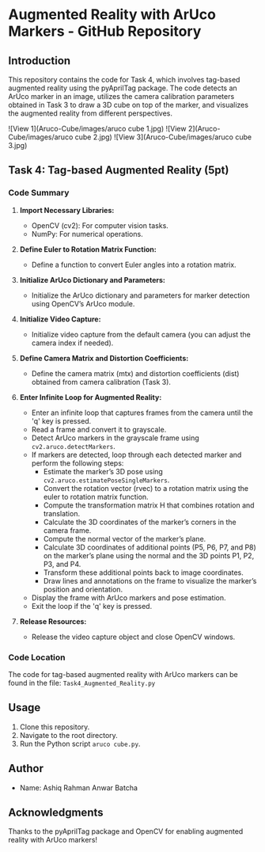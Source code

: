 # Augmented Reality with ArUco Markers - GitHub Repository

## Introduction
This repository contains the code for Task 4, which involves tag-based augmented reality using the pyAprilTag package. The code detects an ArUco marker in an image, utilizes the camera calibration parameters obtained in Task 3 to draw a 3D cube on top of the marker, and visualizes the augmented reality from different perspectives.

![View 1](Aruco-Cube/images/aruco cube 1.jpg)
![View 2](Aruco-Cube/images/aruco cube 2.jpg)
![View 3](Aruco-Cube/images/aruco cube 3.jpg)



## Task 4: Tag-based Augmented Reality (5pt)
### Code Summary
1. **Import Necessary Libraries:**
   - OpenCV (cv2): For computer vision tasks.
   - NumPy: For numerical operations.

2. **Define Euler to Rotation Matrix Function:**
   - Define a function to convert Euler angles into a rotation matrix.

3. **Initialize ArUco Dictionary and Parameters:**
   - Initialize the ArUco dictionary and parameters for marker detection using OpenCV’s ArUco module.

4. **Initialize Video Capture:**
   - Initialize video capture from the default camera (you can adjust the camera index if needed).

5. **Define Camera Matrix and Distortion Coefficients:**
   - Define the camera matrix (mtx) and distortion coefficients (dist) obtained from camera calibration (Task 3).

6. **Enter Infinite Loop for Augmented Reality:**
   - Enter an infinite loop that captures frames from the camera until the 'q' key is pressed.
   - Read a frame and convert it to grayscale.
   - Detect ArUco markers in the grayscale frame using `cv2.aruco.detectMarkers`.
   - If markers are detected, loop through each detected marker and perform the following steps:
      - Estimate the marker’s 3D pose using `cv2.aruco.estimatePoseSingleMarkers`.
      - Convert the rotation vector (rvec) to a rotation matrix using the euler to rotation matrix function.
      - Compute the transformation matrix H that combines rotation and translation.
      - Calculate the 3D coordinates of the marker’s corners in the camera frame.
      - Compute the normal vector of the marker’s plane.
      - Calculate 3D coordinates of additional points (P5, P6, P7, and P8) on the marker’s plane using the normal and the 3D points P1, P2, P3, and P4.
      - Transform these additional points back to image coordinates.
      - Draw lines and annotations on the frame to visualize the marker’s position and orientation.
   - Display the frame with ArUco markers and pose estimation.
   - Exit the loop if the 'q' key is pressed.

7. **Release Resources:**
   - Release the video capture object and close OpenCV windows.

### Code Location
The code for tag-based augmented reality with ArUco markers can be found in the file: `Task4_Augmented_Reality.py`

## Usage
1. Clone this repository.
2. Navigate to the root directory.
3. Run the Python script `aruco cube.py`.

## Author
- Name: Ashiq Rahman Anwar Batcha

## Acknowledgments
Thanks to the pyAprilTag package and OpenCV for enabling augmented reality with ArUco markers!
